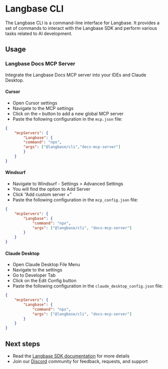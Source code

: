 # Langbase CLI

The Langbase CLI is a command-line interface for Langbase. It provides a set of commands to interact with the Langbase SDK and perform various tasks related to AI development.

## Usage
### Langbase Docs MCP Server

Integrate the Langbase Docs MCP server into your IDEs and Claude Desktop.

#### Cursor
- Open Cursor settings
- Navigate to the MCP settings
- Click on the `+` button to add a new global MCP server
- Paste the following configuration in the `mcp.json` file:
```json
{
    "mcpServers": {
        "Langbase": {
        "command": "npx",
        "args": ["@langbase/cli","docs-mcp-server"]
        }
    }
}
```

#### Windsurf
- Navigate to Windsurf - Settings > Advanced Settings
- You will find the option to Add Server
- Click “Add custom server +”
- Paste the following configuration in the `mcp_config.json` file:
```json
{
    "mcpServers": {
        "Langbase": {
            "command": "npx",
            "args": ["@langbase/cli", "docs-mcp-server"]
        }
    }
}
```

#### Claude Desktop
- Open Claude Desktop File Menu
- Navigate to the settings
- Go to Developer Tab
- Click on the Edit Config button
- Paste the following configuration in the `claude_desktop_config.json` file:
```json
{
    "mcpServers": {
        "Langbase": {
            "command": "npx",
            "args": ["@langbase/cli", "docs-mcp-server"]
        }
    }
}
```

## Next steps

- Read the [Langbase SDK documentation](https://langbase.com/docs/sdk) for more details
- Join our [Discord](https://langbase.com/discord) community for feedback, requests, and support
